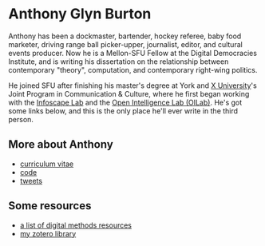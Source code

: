 <link rel="stylesheet" type="text/css" href="style.css"/>
<style>

/* who cares */

@import url('https://fonts.googleapis.com/css2?family=Dosis:wght@600&display=swap');

body {
  color: black;
  background-color: white;
  font-family: arial, helvetica, sans-serif;
  font-size: 18px;  /* Enables font size scaling in MSIE */
  margin-left: auto;
  margin-right: auto;
  width: 600px;
  padding: 0;
}

#content {
	padding: 10px;
  width: 400px;
	margin-left: auto;
    	margin-right: auto;
	line-height: 2em;
}

/* # Header # */
.h1 {
	font-family: 'Dosis';
  color: black;
  background-color: white;
  height: 1.6em;
  margin-top: 1.5em;
}

.h1 img {
  vertical-align: bottom;
}

.h1 a {
  color: blue;
  background-color: transparent;
  text-decoration: none;
  font-size: 91%;
  margin: 0;
  padding: 0 0.5ex 0 0.25ex;
}
.h1 a:hover {
  text-decoration: none;
  color: purple;
  background-color: white;
}

.h1 div {
  position: absolute;
  top: 0.40ex;
}

.h1 .left { left: 0.4em; }
.h1 .right { right: 0.4em; }


/* # Side # */
#side-bar {
  width: 16em;
  float: left;
  clear: left;
  border-right: 1px solid white;
}

#side-bar div {
  border-bottom: 1px solid white;
}

.sideBarTitle {
  color: black;
  font-weight: bold;
  margin: 0 0 0.5em 2mm;
  padding: 1em 0 0 0;
}

#side-bar ul {
  list-style-type: none;
  list-style-position: outside;
  margin: 0;
  padding: 0 0 0.3em 0;
}

li ul {
  padding-left: 1.0em !important;
}

#side-bar li {
  margin: 0;
  padding: 0.1ex 0;  /* Circumvents a rendering bug (?) in MSIE 6.0  XXX should move to iehacks.css, this causes an ugly gap */
}

#side-bar a {
  color: blue;
  background-color: transparent;
  text-decoration: none;
  text-transform: none;
  margin: 0;
  padding: 0.35em 1ex 0.35em 2mm;
  display: block;
  font-weight: bold!important;
  font-size: 104%;
  border-left: black solid 0.2em;
}

.page a {
  color: black!important;
  background-color: #D8DFEA;
  padding-left: 5mm;
}

#side-bar a:hover {
  color: purple;
  background-color: white;
  border-left: black solid 0.2em;
  text-decoration: none;
}

.sideBarText {
  line-height: 1.5em;
  margin: 0 0 1em 0;
  padding: 0 1.5ex 0 2.5mm;
  display: block;
}

#side-bar .sideBarText a {
  margin: 0;
  padding: 0;
  display: inline;
}

#side-bar .sideBarText a:hover {
  color: purple;
  background-color: transparent;
  text-decoration: none;
}

.lighterBackground {
  color: inherit;
  background-color: white;
}



#main-copy p {
  margin: 1em 1ex 1em 1ex !important; /* Need !important so troff-generated pages don't look totally squezed */
  padding: 0;
}

#main-copy a {
  color: black;
  background-color: transparent;
  font-weight: bold;
  text-decoration: none;
}

#main-copy a:hover {
  text-decoration: none;
  color: purple;
  background-color: white;
}

#main-copy h1, #main-copy h2 {
  color: black;
  background-color: transparent;
  font-size: 145.5%;
  font-weight: bold;
  margin: 2em 0 0 0;
  padding: 0.5ex 0 0.5ex 0.6ex;
  border-bottom: 2px solid black;
}

#main-copy h2 {
  font-size: 115.5%;
  border-bottom: 1px solid black;
}

#main-copy .topOfPage {
  color: black;
  background-color: transparent;
  font-size: 91%;
  font-weight: bold;
  text-decoration: none;
  margin: 3ex 1ex 0 0;
  padding: 0;
  float: right;
}

dl {
  margin: 1em 1ex 2em 1ex;
  padding: 0;
}

dt {
  font-weight: bold;
  margin: 0 0 0 0;
  padding: 0;
}

dd {
  margin: 0 0 2em 2em;
  padding: 0;
}


/* # Footer # */
#footer {
  color: black;
  background: white;
  font-size: 91%;
  margin: 0;
  padding: 1em 2.5mm .15em 2.5mm;
  clear: both;
  border: solid 0 white;
  border-width: 1px 0 1px 0;
}

#footer .left {
  text-align: left;
  line-height: 1.45em;
  float: left;
  clear: left;
}

#footer .right {
  text-align: right;
  line-height: 1.45em;
}

#footer a {
  color: blue;
  background-color: transparent;
  text-decoration: none;
}

#footer a:hover {
  text-decoration: none;
  color: purple;
  background-color: white;
}


/* GENERAL */

table {
  background-color: none;
  border-collapse: collapse;
  width: 100%;
}

th {
  padding-top: 12px;
  padding-bottom: 12px;
  text-align: left;
  background-color: #4CAF50;
  color: white;
  font-size: 10px;
}

td {
  background-color: none;
  font-size: 10px;
}

tr:nth-child(even) {background-color: #f2f2f2;} 
tr:hover {background-color: #ddd;}
th, td {
  padding: 10px;
  text-align: left;
}

hr {
  border-width: 0px 0px 0.1em 0px;
  border-color: black;
}

acronym, .titleTip {
  border-bottom: 1px solid black;
  cursor: help;
  margin: 0;
  padding: 0 0 0.4px 0;
}

pre {
  margin-left: 2em; 
  font-size: 1.2em;
}

blockquote {
  border-left: 1px solid black;
  font-style: italic;
}

.smallCaps {
  font-size: 110%;
  font-variant: small-caps;
}

.doNotDisplay { display: none; }


.notify_errors,
.notify_notes,
.notify_success { padding: .8em; margin-bottom: 1em; border: 2px solid black; }
 
.notify_errors { background: #FBE3E4; color: #8a1f11; border-color: #FBC2C4; }
.notify_notes { background: #FFF6BF; color: #514721; border-color: #FFD324; }
.notify_success { background: #E6EFC2; color: #264409; border-color: #C6D880; }
.notify_errors a { color: #8a1f11; }
.notify_notes a { color: #514721; }
.notify_success a { color: #264409; }


/* # Page/Handler specific # */
h1.dir-list-head, ul.dir-list {
  text-transform: none;
  font-weight: bold;
}
ul.sitemap-list a {
}
</style>

# Anthony Glyn Burton
Anthony has been a dockmaster, bartender, hockey
referee, baby food marketer, driving range ball picker-upper,
journalist, editor, and cultural events producer. Now he is a Mellon-SFU Fellow at the Digital Democracies Institute, and is writing his dissertation on the relationship between contemporary "theory", computation, and contemporary right-wing politics. 

He joined
SFU after finishing his master's degree at York and
[X University](https://yellowheadinstitute.org/2021/05/11/welcome-to-x-university-an-open-letter-to-the-community-from-indigenous-students/)'s Joint Program in Communication & Culture, where he
first began working with the [Infoscape Lab](https://infoscapelab.ca/) and the [Open Intelligence Lab (OILab)](https://oilab.eu/). He's got some links below, and this is the only place he'll ever write in the third person. 

## More about Anthony
-   [curriculum vitae](cv.html)
-   [code](https://www.gitlab.com/anthbrtn/)
-   [tweets](https://assemblag.es/@anthbrtn)

## Some resources
-   [a list of digital methods resources](digital-methods.html)
-   [my zotero library](https://www.zotero.org/anthbrtn/library/)
